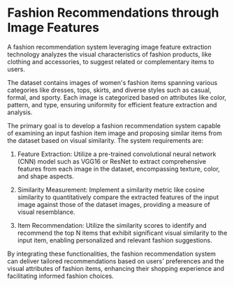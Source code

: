 #  Fashion Recommendations through Image Features
A fashion recommendation system leveraging image feature extraction technology analyzes the visual characteristics of fashion products, like clothing and accessories, to suggest related or complementary items to users.

The dataset contains images of women's fashion items spanning various categories like dresses, tops, skirts, and diverse styles such as casual, formal, and sporty. Each image is categorized based on attributes like color, pattern, and type, ensuring uniformity for efficient feature extraction and analysis.

The primary goal is to develop a fashion recommendation system capable of examining an input fashion item image and proposing similar items from the dataset based on visual similarity. The system requirements are:

1. Feature Extraction: Utilize a pre-trained convolutional neural network (CNN) model such as VGG16 or ResNet to extract comprehensive features from each image in the dataset, encompassing texture, color, and shape aspects.

2. Similarity Measurement: Implement a similarity metric like cosine similarity to quantitatively compare the extracted features of the input image against those of the dataset images, providing a measure of visual resemblance.

3. Item Recommendation: Utilize the similarity scores to identify and recommend the top N items that exhibit significant visual similarity to the input item, enabling personalized and relevant fashion suggestions.

By integrating these functionalities, the fashion recommendation system can deliver tailored recommendations based on users' preferences and the visual attributes of fashion items, enhancing their shopping experience and facilitating informed fashion choices.
